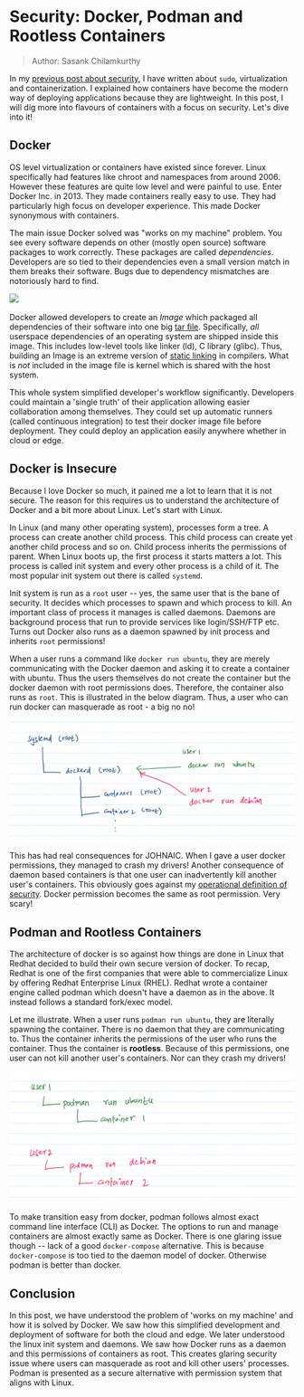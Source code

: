 # Security: Docker, Podman and Rootless Containers

> Author: Sasank Chilamkurthy

In my [previous post about security](https://von-neumann.ai/blog/security-virtualization-containerization.html), I have written about `sudo`, virtualization and containerization. I explained how containers have become the modern way of deploying applications because they are lightweight. In this post, I will dig more into flavours of containers with a focus on security. Let's dive into it!

## Docker

OS level virtualization or containers have existed since forever. Linux specifically had features like chroot and namespaces from around 2006. However these features are quite low level and were painful to use. Enter Docker Inc. in 2013. They made containers really easy to use. They had particularly high focus on developer experience. This made Docker synonymous with containers.

The main issue Docker solved was "works on my machine" problem. You see every software depends on other (mostly open source) software packages to work correctly. These packages are called *dependencies*. Developers are so tied to their dependencies even a small version match in them breaks their software. Bugs due to dependency mismatches are notoriously hard to find.

![](https://i.imgur.com/3eTKEZp.jpeg)

Docker allowed developers to create an *Image* which packaged all dependencies of their software into one big [tar file](https://en.wikipedia.org/wiki/Tar_(computing)). Specifically, *all* userspace dependencies of an operating system are shipped inside this image. This includes low-level tools like linker (ld), C library (glibc). Thus, building an Image is an extreme version of [static linking](https://www.geeksforgeeks.org/static-and-dynamic-linking-in-operating-systems/) in compilers. What is *not* included in the image file is kernel which is shared with the host system.

This whole system simplified developer's workflow significantly. Developers could maintain a 'single truth' of their application allowing easier collaboration among themselves. They could set up automatic runners (called continuous integration) to test their docker image file before deployment. They could deploy an application easily anywhere whether in cloud or edge.

## Docker is Insecure

Because I love Docker so much, it pained me a lot to learn that it is not secure. The reason for this requires us to understand the architecture of Docker and a bit more about Linux. Let's start with Linux.

In Linux (and many other operating system), processes form a tree. A process can create another child process. This child process can create yet another child process and so on. Child process inherits the permissions of parent. When Linux boots up, the first process it starts matters a lot. This process is called init system and every other process is a child of it. The most popular init system out there is called `systemd`.

Init system is run as a `root` user -- yes, the same user that is the bane of security. It decides which processes to spawn and which process to kill. An important class of process it manages is called daemons. Daemons are background process that run to provide services like login/SSH/FTP etc. Turns out Docker also runs as a daemon spawned by init process and inherits `root` permissions!

When a user runs a command like `docker run ubuntu`, they are merely communicating with the Docker daemon and asking it to create a container with ubuntu. Thus the users themselves do not create the container but the docker daemon with root permissions does. Therefore, the container also runs as `root`. This is illustrated in the below diagram. Thus, a user who can run docker can masquerade as root - a big no no!

![](/_static/blog/docker-process-tree.png)

This has had real consequences for JOHNAIC. When I gave a user docker permissions, they managed to crash my drivers! Another consequence of daemon based containers is that one user can inadvertently kill another user's containers. This obviously goes against my [operational definition of security](https://von-neumann.ai/blog/security-virtualization-containerization.html). Docker permission becomes the same as root permission. Very scary!

## Podman and Rootless Containers

The architecture of docker is so against how things are done in Linux that Redhat decided to build their own secure version of docker. To recap, Redhat is one of the first companies that were able to commercialize Linux by offering Redhat Enterprise Linux (RHEL). Redhat wrote a container engine called podman which doesn't have a daemon as in the above. It instead follows a standard fork/exec model.

Let me illustrate. When a user runs `podman run ubuntu`, they are literally spawning the container. There is no daemon that they are communicating to. Thus the container inherits the permissions of the user who runs the container. Thus the container is **rootless**. Because of this permissions, one user can not kill another user's containers. Nor can they crash my drivers!

![](/_static/blog/podman-process-tree.png)

To make transition easy from docker, podman follows almost exact command line interface (CLI) as Docker. The options to run and manage containers are almost exactly same as Docker. There is one glaring issue though -- lack of a good `docker-compose` alternative. This is because `docker-compose` is too tied to the daemon model of docker. Otherwise podman is better than docker.

## Conclusion

In this post, we have understood the problem of 'works on my machine' and how it is solved by Docker. We saw how this simplified development and deployment of software for both the cloud and edge. We later understood the linux init system and daemons. We saw how Docker runs as a daemon and this permissions of containers as root. This creates glaring security issue where users can masquerade as root and kill other users' processes. Podman is presented as a secure alternative with permission system that aligns with Linux.
